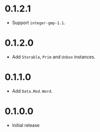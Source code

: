 # 0.1.2.1

* Support `integer-gmp-1.1`.

# 0.1.2.0

* Add `Storable`, `Prim` and `Unbox` instances.

# 0.1.1.0

* Add `Data.Mod.Word`.

# 0.1.0.0

* Initial release
